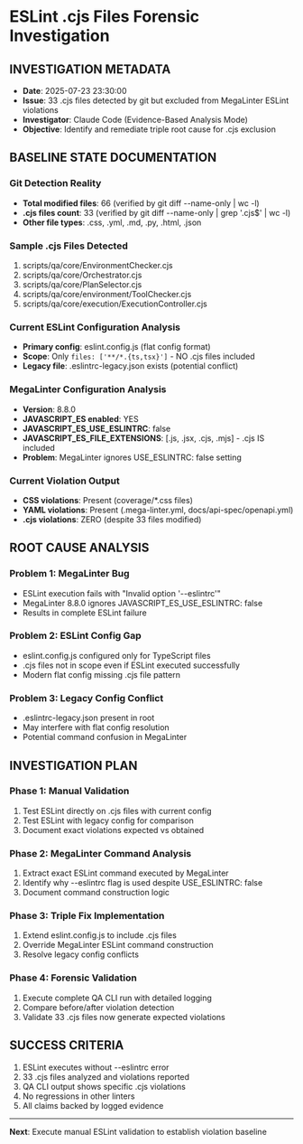 # ESLint .cjs Files Forensic Investigation

## INVESTIGATION METADATA
- **Date**: 2025-07-23 23:30:00
- **Issue**: 33 .cjs files detected by git but excluded from MegaLinter ESLint violations
- **Investigator**: Claude Code (Evidence-Based Analysis Mode)
- **Objective**: Identify and remediate triple root cause for .cjs exclusion

## BASELINE STATE DOCUMENTATION

### Git Detection Reality
- **Total modified files**: 66 (verified by git diff --name-only | wc -l)
- **.cjs files count**: 33 (verified by git diff --name-only | grep '\.cjs$' | wc -l)
- **Other file types**: .css, .yml, .md, .py, .html, .json

### Sample .cjs Files Detected
1. scripts/qa/core/EnvironmentChecker.cjs
2. scripts/qa/core/Orchestrator.cjs  
3. scripts/qa/core/PlanSelector.cjs
4. scripts/qa/core/environment/ToolChecker.cjs
5. scripts/qa/core/execution/ExecutionController.cjs

### Current ESLint Configuration Analysis
- **Primary config**: eslint.config.js (flat config format)
- **Scope**: Only `files: ['**/*.{ts,tsx}']` - NO .cjs files included
- **Legacy file**: .eslintrc-legacy.json exists (potential conflict)

### MegaLinter Configuration Analysis  
- **Version**: 8.8.0
- **JAVASCRIPT_ES enabled**: YES
- **JAVASCRIPT_ES_USE_ESLINTRC**: false
- **JAVASCRIPT_ES_FILE_EXTENSIONS**: [.js, .jsx, .cjs, .mjs] - .cjs IS included
- **Problem**: MegaLinter ignores USE_ESLINTRC: false setting

### Current Violation Output
- **CSS violations**: Present (coverage/*.css files)
- **YAML violations**: Present (.mega-linter.yml, docs/api-spec/openapi.yml)
- **.cjs violations**: ZERO (despite 33 files modified)

## ROOT CAUSE ANALYSIS

### Problem 1: MegaLinter Bug
- ESLint execution fails with "Invalid option '--eslintrc'" 
- MegaLinter 8.8.0 ignores JAVASCRIPT_ES_USE_ESLINTRC: false
- Results in complete ESLint failure

### Problem 2: ESLint Config Gap
- eslint.config.js configured only for TypeScript files
- .cjs files not in scope even if ESLint executed successfully
- Modern flat config missing .cjs file pattern

### Problem 3: Legacy Config Conflict
- .eslintrc-legacy.json present in root
- May interfere with flat config resolution
- Potential command confusion in MegaLinter

## INVESTIGATION PLAN

### Phase 1: Manual Validation
1. Test ESLint directly on .cjs files with current config
2. Test ESLint with legacy config for comparison
3. Document exact violations expected vs obtained

### Phase 2: MegaLinter Command Analysis
1. Extract exact ESLint command executed by MegaLinter
2. Identify why --eslintrc flag is used despite USE_ESLINTRC: false
3. Document command construction logic

### Phase 3: Triple Fix Implementation
1. Extend eslint.config.js to include .cjs files
2. Override MegaLinter ESLint command construction
3. Resolve legacy config conflicts

### Phase 4: Forensic Validation
1. Execute complete QA CLI run with detailed logging
2. Compare before/after violation detection
3. Validate 33 .cjs files now generate expected violations

## SUCCESS CRITERIA
1. ESLint executes without --eslintrc error
2. 33 .cjs files analyzed and violations reported
3. QA CLI output shows specific .cjs violations  
4. No regressions in other linters
5. All claims backed by logged evidence

---
**Next**: Execute manual ESLint validation to establish violation baseline